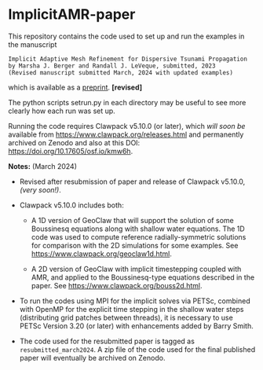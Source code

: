 
# ImplicitAMR-paper

This repository contains the code used to set up and run the examples in the
manuscript

    Implicit Adaptive Mesh Refinement for Dispersive Tsunami Propagation
    by Marsha J. Berger and Randall J. LeVeque, submitted, 2023
    (Revised manuscript submitted March, 2024 with updated examples)

which is available as a [preprint](https://arxiv.org/abs/2307.05816).
**[revised]**

The python scripts setrun.py in each directory may be useful to see more
clearly how each run was set up.

Running the code requires Clawpack v5.10.0 (or later),
which *will soon be* available from https://www.clawpack.org/releases.html and permanently archived on Zenodo and also at this DOI: https://doi.org/10.17605/osf.io/kmw6h.

**Notes:** (March 2024)

 - Revised after resubmission of paper and release of Clawpack v5.10.0,
   *(very soon!)*.
 
 - Clawpack v5.10.0 includes both:

     - A 1D version of GeoClaw that will support the solution of some Boussinesq
       equations along with shallow water equations.
       The 1D code was used to compute reference radially-symmetric solutions
       for comparison with the 2D simulations for some examples.
       See https://www.clawpack.org/geoclaw1d.html.

     - A 2D version of GeoClaw with implicit timestepping coupled with AMR, and applied to the Boussinesq-type
     equations described in the paper. 
       See https://www.clawpack.org/bouss2d.html.


 - To run the codes using MPI for the implicit solves via PETSc,
   combined with OpenMP for the explicit time stepping in the shallow
   water steps (distributing grid patches between threads), it is
   necessary to use PETSc Version 3.20 (or later) with enhancements
   added by Barry Smith.

 - The code used for the resubmitted paper is tagged as
   `resubmitted_march2024`.  A zip file of the code used for the final
   published paper will eventually be archived on Zenodo.
